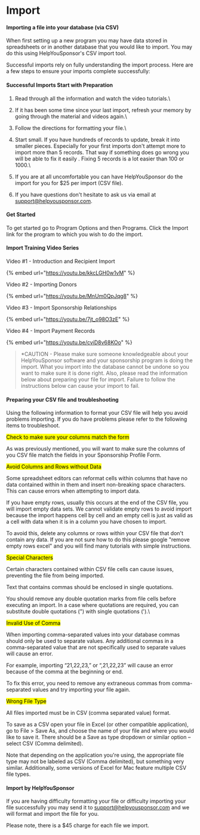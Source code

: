 # Import

#### Importing a file into your database (via CSV)

When first setting up a new program you may have data stored in spreadsheets or in another database that you would like to import. You may do this using HelpYouSponsor's CSV import tool.

Successful imports rely on fully understanding the import process. Here are a few steps to ensure your imports complete successfully:

#### Successful Imports Start with Preparation

1. Read through all the information and watch the video tutorials.\

2. If it has been some time since your last import, refresh your memory by going through the material and videos again.\

3. Follow the directions for formatting your file.\

4. Start small. If you have hundreds of records to update, break it into smaller pieces. Especially for your first imports don't attempt more to import more than 5 records. That way if something does go wrong you will be able to fix it easily . Fixing 5 records is a lot easier than 100 or 1000.\

5. If you are at all uncomfortable you can have HelpYouSponsor do the import for you for $25 per import (CSV file).
6. If you have questions don't hesitate to ask us via email at support@helpyousponsor.com.

#### Get Started

To get started go to Program Options and then Programs. Click the Import link for the program to which you wish to do the import.

#### Import Training Video Series

Video #1 - Introduction and Recipient Import

{% embed url="https://youtu.be/kkcLGH0w1vM" %}

Video #2 - Importing Donors

{% embed url="https://youtu.be/MnUm0QpJqg8" %}

Video #3 - Import Sponsorship Relationships

{% embed url="https://youtu.be/7jt_o98O3zE" %}

Video #4 - Import Payment Records

{% embed url="https://youtu.be/cviD8v68KOo" %}

> \*CAUTION - Please make sure someone knowledgeable about your HelpYouSponsor software and your sponsorship program is doing the import. What you import into the database cannot be undone so you want to make sure it is done right. Also, please read the information below about preparing your file for import. Failure to follow the instructions below can cause your import to fail.

#### Preparing your CSV file and troubleshooting

Using the following information to format your CSV file will help you avoid problems importing. If you do have problems please refer to the following items to troubleshoot.

<mark style="background-color:yellow;">Check to make sure your columns match the form</mark>

As was previously mentioned, you will want to make sure the columns of you CSV file match the fields in your Sponsorship Profile Form.

<mark style="background-color:yellow;">Avoid Columns and Rows without Data</mark>

Some spreadsheet editors can reformat cells within columns that have no data contained within in them and insert non-breaking space characters. This can cause errors when attempting to import data.

If you have empty rows, usually this occurs at the end of the CSV file, you will import empty data sets. We cannot validate empty rows to avoid import because the import happens cell by cell and an empty cell is just as valid as a cell with data when it is in a column you have chosen to import.

To avoid this, delete any columns or rows within your CSV file that don't contain any data. If you are not sure how to do this please google "remove empty rows excel" and you will find many tutorials with simple instructions.

<mark style="background-color:yellow;">Special Characters</mark>

Certain characters contained within CSV file cells can cause issues, preventing the file from being imported.

Text that contains commas should be enclosed in single quotations.

You should remove any double quotation marks from file cells before executing an import. In a case where quotations are required, you can substitute double quotations (") with single quotations (').\


<mark style="background-color:yellow;">Invalid Use of Comma</mark>

When importing comma-separated values into your database commas should only be used to separate values. Any additional commas in a comma-separated value that are not specifically used to separate values will cause an error.

For example, importing “21,22,23,” or “,21,22,23” will cause an error because of the comma at the beginning or end.

To fix this error, you need to remove any extraneous commas from comma-separated values and try importing your file again.

<mark style="background-color:yellow;">Wrong File Type</mark>

All files imported must be in CSV (comma separated value) format.&#x20;

To save as a CSV open your file in Excel (or other compatible application), go to File > Save As, and choose the name of your file and where you would like to save it. There should be a Save as type dropdown or similar option – select CSV (Comma delimited).

Note that depending on the application you're using, the appropriate file type may not be labeled as CSV (Comma delimited), but something very similar. Additionally, some versions of Excel for Mac feature multiple CSV file types.

#### Import by HelpYouSponsor

If you are having difficulty formatting your file or difficulty importing your file successfully you may send it to support@helpyousponsor.com and we will format and import the file for you.&#x20;

Please note, there is a $45 charge for each file we import.
